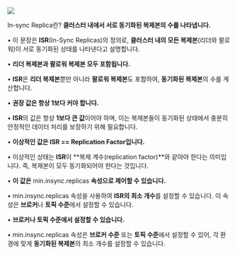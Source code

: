 ![](Pasted%20image%2020241115151020.png)

In-sync Replica란? **클러스터 내에서 서로 동기화된 복제본의 수를 나타냅니다.**

• 이 문장은 **ISR**(In-Sync Replicas)의 정의로, **클러스터 내의 모든 복제본**(리더와 팔로워)이 서로 동기화된 상태를 나타낸다고 설명합니다.

• **리더 복제본과 팔로워 복제본 모두 포함됩니다.**

• **ISR**은 **리더 복제본**뿐만 아니라 **팔로워 복제본**도 포함하여, **동기화된 복제본**의 수를 계산합니다.

• **권장 값은 항상 1보다 커야 합니다.**

• **ISR**의 값은 항상 **1보다 큰 값**이어야 하며, 이는 복제본들이 동기화된 상태에서 충분히 안정적인 데이터 처리를 보장하기 위해 필요합니다.

• **이상적인 값은 ISR == Replication Factor입니다.**

• 이상적인 상태는 **ISR**이 **복제 계수(replication factor)**와 같아야 한다는 의미입니다. 즉, 복제본이 모두 동기화되어야 한다는 것입니다.

• **이 값은** min.insync.replicas **속성으로 제어할 수 있습니다.**

• min.insync.replicas 속성을 사용하여 **ISR의 최소 개수**를 설정할 수 있습니다. 이 속성은 **브로커**나 **토픽 수준**에서 설정할 수 있습니다.

• **브로커나 토픽 수준에서 설정할 수 있습니다.**

• min.insync.replicas 속성은 **브로커 수준** 또는 **토픽 수준**에서 설정할 수 있어, 각 환경에 맞게 **동기화된 복제본**의 최소 개수를 설정할 수 있습니다.